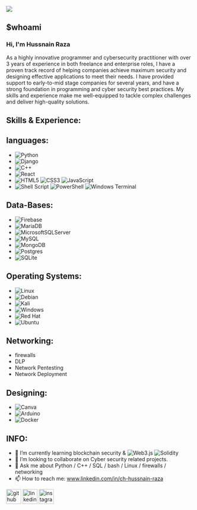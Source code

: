 ![](https://media-exp1.licdn.com/dms/image/C4D16AQGQ9I2Xp3yTdw/profile-displaybackgroundimage-shrink_350_1400/0/1659974422608?e=1669852800&v=beta&t=87eun8dwUQhtpFAbhf5rjI99OWReLALj_IbAgKdAcdY)
## $whoami
### Hi, I'm Hussnain Raza
As a highly innovative programmer and cybersecurity practitioner with over 3 years of experience in both freelance and enterprise roles, I have a proven track record of helping companies achieve maximum security and designing effective applications to meet their needs. I have provided support to early-to-mid stage companies for several years, and have a strong foundation in programming and cyber security best practices. My skills and experience make me well-equipped to tackle complex challenges and deliver high-quality solutions.

## Skills & Experience:
## languages:
 - ![Python](https://img.shields.io/badge/python-3670A0?style=for-the-badge&logo=python&logoColor=ffdd54)
 - ![Django](https://img.shields.io/badge/django-%23092E20.svg?style=for-the-badge&logo=django&logoColor=white)
 - ![C++](https://img.shields.io/badge/c++-%2300599C.svg?style=for-the-badge&logo=c%2B%2B&logoColor=white)
 - ![React](https://img.shields.io/badge/react-%2320232a.svg?style=for-the-badge&logo=react&logoColor=%2361DAFB)
 - ![HTML5](https://img.shields.io/badge/html5-%23E34F26.svg?style=for-the-badge&logo=html5&logoColor=white) ![CSS3](https://img.shields.io/badge/css3-%231572B6.svg?style=for-the-badge&logo=css3&logoColor=white) ![JavaScript](https://img.shields.io/badge/javascript-%23323330.svg?style=for-the-badge&logo=javascript&logoColor=%23F7DF1E)
 -  ![Shell Script](https://img.shields.io/badge/shell_script-%23121011.svg?style=for-the-badge&logo=gnu-bash&logoColor=white) ![PowerShell](https://img.shields.io/badge/PowerShell-%235391FE.svg?style=for-the-badge&logo=powershell&logoColor=white) ![Windows Terminal](https://img.shields.io/badge/Windows%20Terminal-%234D4D4D.svg?style=for-the-badge&logo=windows-terminal&logoColor=white)
 ## Data-Bases:
 -  ![Firebase](https://img.shields.io/badge/Firebase-039BE5?style=for-the-badge&logo=Firebase&logoColor=white)
 -  ![MariaDB](https://img.shields.io/badge/MariaDB-003545?style=for-the-badge&logo=mariadb&logoColor=white)
 -  ![MicrosoftSQLServer](https://img.shields.io/badge/Microsoft%20SQL%20Sever-CC2927?style=for-the-badge&logo=microsoft%20sql%20server&logoColor=white)
 -  ![MySQL](https://img.shields.io/badge/mysql-%2300f.svg?style=for-the-badge&logo=mysql&logoColor=white)
 -  ![MongoDB](https://img.shields.io/badge/MongoDB-%234ea94b.svg?style=for-the-badge&logo=mongodb&logoColor=white)
 -  ![Postgres](https://img.shields.io/badge/postgres-%23316192.svg?style=for-the-badge&logo=postgresql&logoColor=white)
 -  ![SQLite](https://img.shields.io/badge/sqlite-%2307405e.svg?style=for-the-badge&logo=sqlite&logoColor=white)
 ## Operating Systems:
 -  ![Linux](https://img.shields.io/badge/Linux-FCC624?style=for-the-badge&logo=linux&logoColor=black)
 -  ![Debian](https://img.shields.io/badge/Debian-D70A53?style=for-the-badge&logo=debian&logoColor=white)
 -  ![Kali](https://img.shields.io/badge/Kali-268BEE?style=for-the-badge&logo=kalilinux&logoColor=white)
 -  ![Windows](https://img.shields.io/badge/Windows-0078D6?style=for-the-badge&logo=windows&logoColor=white)
 -  ![Red Hat](https://img.shields.io/badge/Red%20Hat-EE0000?style=for-the-badge&logo=redhat&logoColor=white)
 -  ![Ubuntu](https://img.shields.io/badge/Ubuntu-E95420?style=for-the-badge&logo=ubuntu&logoColor=white)
 ## Networking:
 -  firewalls 
 -  DLP
 -  Network Pentesting
 -  Network Deployment
 ## Designing:
 -  ![Canva](https://img.shields.io/badge/Canva-%2300C4CC.svg?style=for-the-badge&logo=Canva&logoColor=white)
 -  ![Arduino](https://img.shields.io/badge/-Arduino-00979D?style=for-the-badge&logo=Arduino&logoColor=white)
 -  ![Docker](https://img.shields.io/badge/docker-%230db7ed.svg?style=for-the-badge&logo=docker&logoColor=white)
## INFO:
- 🌱 I’m currently learning blockchain security & ![Web3.js](https://img.shields.io/badge/web3.js-F16822?style=for-the-badge&logo=web3.js&logoColor=white) ![Solidity](https://img.shields.io/badge/Solidity-%23363636.svg?style=for-the-badge&logo=solidity&logoColor=white) 
- 👯 I’m looking to collaborate on Cyber security related projects. 
- 💬 Ask me about Python / C++ / SQL / bash / Linux / firewalls / networking  
- 📫 How to reach me: www.linkedin.com/in/ch-hussnain-raza 


[<img src='https://cdn.jsdelivr.net/npm/simple-icons@3.0.1/icons/github.svg' alt='github' height='40'>](https://github.com/Zwitter-0)  [<img src='https://cdn.jsdelivr.net/npm/simple-icons@3.0.1/icons/linkedin.svg' alt='linkedin' height='40'>](https://www.linkedin.com/in/www.linkedin.com/in/ch-hussnain-raza/)  [<img src='https://cdn.jsdelivr.net/npm/simple-icons@3.0.1/icons/instagram.svg' alt='instagram' height='40'>](https://www.instagram.com/i.hussnainch/)  

